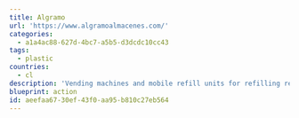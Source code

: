 ```yaml
---
title: Algramo
url: 'https://www.algramoalmacenes.com/'
categories:
  - a1a4ac88-627d-4bc7-a5b5-d3dcdc10cc43
tags:
  - plastic
countries:
  - cl
description: 'Vending machines and mobile refill units for refilling reusable plastic bottles with staple goods from shampoo to salad dressing in packaging that is designed to be returned, cleaned, and reused.  With over 2,000 bodegas in Santiago and plans to expand in the US soon, Algramo, translates to "by the gram", also solves the issue of "poverty tax" where small packages can cost as much as 50% more than the same product in a larger size.'
blueprint: action
id: aeefaa67-30ef-43f0-aa95-b810c27eb564
---
```

